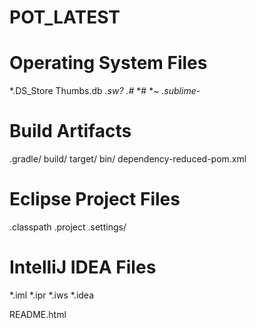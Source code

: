 # POT_LATEST
# Operating System Files 

*.DS_Store
Thumbs.db
*.sw?
.#*
*#
*~
*.sublime-*

# Build Artifacts

.gradle/
build/
target/
bin/
dependency-reduced-pom.xml

# Eclipse Project Files

.classpath
.project
.settings/

# IntelliJ IDEA Files

*.iml
*.ipr
*.iws
*.idea

README.html
